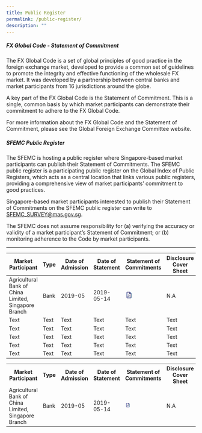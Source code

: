 ```yaml
---
title: Public Register
permalink: /public-register/
description: ""
---
```

##### FX Global Code - Statement of Commitment
The FX Global Code is a set of global principles of good practice in the foreign exchange market, developed to provide a common set of guidelines to promote the integrity and effective functioning of the wholesale FX market. It was developed by a partnership between central banks and market participants from 16 jurisdictions around the globe.

A key part of the FX Global Code is the Statement of Commitment. This is a single, common basis by which market participants can demonstrate their commitment to adhere to the FX Global Code.

For more information about the FX Global Code and the Statement of Commitment, please see the Global Foreign Exchange Committee website.

 

##### SFEMC Public Register
The SFEMC is hosting a public register where Singapore-based market participants can publish their Statement of Commitments. The SFEMC public register is a participating public register on the Global Index of Public Registers, which acts as a central location that links various public registers, providing a comprehensive view of market participants’ commitment to good practices.

Singapore-based market participants interested to publish their Statement of Commitments on the SFEMC public register can write to SFEMC_SURVEY@mas.gov.sg.

The SFEMC does not assume responsibility for (a) verifying the accuracy or validity of a market participant’s Statement of Commitment; or (b) monitoring adherence to the Code by market participants.

***



| Market Participant | Type | Date of Admission | Date of Statement     | Statement of Commitments     | Disclosure Cover Sheet     |
| -------- | -------- | -------- |  -------- | -------- | -------- |
| Agricultural Bank of China Limited, Singapore Branch     | Bank     | 2019-05     | 2019-05-14     | [![pdf](/images/icon-pdf.jpg)](/files/Statement/aboc.pdf)     | N.A     |
| Text     | Text     | Text     | Text     | Text     | Text     |
| Text     | Text     | Text     | Text     | Text     | Text     |
| Text     | Text     | Text     | Text     | Text     | Text     |
| Text     | Text     | Text     | Text     | Text     | Text     |
| Text     | Text     | Text     | Text     | Text     | Text     |


<table> 
	<tr>
		<th>Market Participant</th>
		<th>Type</th>
		<th>Date of Admission</th>
		<th>Date of Statement</th>
		<th>Statement of Commitments</th>
		<th>Disclosure Cover Sheet</th> 
	</tr>
	<tr>
		<td>Agricultural Bank of China Limited, Singapore Branch</td>
		<td>Bank</td>
		<td>2019-05</td>
		<td>2019-05-14</td>
		<td><a href="/files/Statement/aboc.pdf"><img src = "/images/icon-pdf.jpg" style="width:15%;"></td>
		<td>N.A </td> 
	</tr>